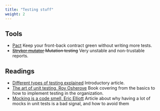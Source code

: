 ```yaml
---
title: "Testing stuff"
weight: 2
---
```


## Tools

- [Pact](https://github.com/pact-foundation/pact-js) Keep your front-back contract green without writing more tests.
- ~~[Stryker mutator](https://stryker-mutator.io) Mutation testing~~ Very unstable and non-trustable reports.

## Readings

- [Different types of testing explained](https://dev.to/thejessleigh/different-types-of-testing-explained-1ljo) Introductory article.
- [The art of unit testing, Roy Osherove](https://github.com/aisuhua/books-1/blob/master/tdd%20%2B%20bdd/the-art-of-unit-testing.pdf) Book covering from the basics to how to implement testing in the organization.
- [Mocking is a code smell, Eric Elliott](https://medium.com/javascript-scene/mocking-is-a-code-smell-944a70c90a6a) Article about why having a lot of mocks in unit tests is a bad signal, and how to avoid them